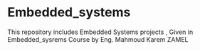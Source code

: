 # Embedded_systems
This repository includes Embedded Systems projects , Given in Embedded_sysrems Course  by Eng. Mahmoud Karem ZAMEL
